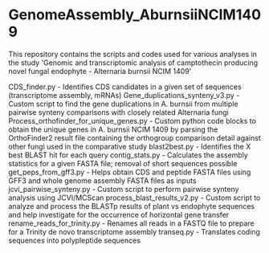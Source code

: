 # GenomeAssembly_AburnsiiNCIM1409
This repository contains the scripts and codes used for various analyses in the study 'Genomic and transcriptomic analysis of camptothecin producing novel fungal endophyte - Alternaria burnsii NCIM 1409'

CDS_finder.py - Identifies CDS candidates in a given set of sequences (transcriptome assembly, mRNAs)
Gene_duplications_synteny_v3.py - Custom script to find the gene duplications in A. burnsii from multiple pairwise synteny comparisons with closely related Alternaria fungi
Process_orthofinder_for_unique_genes.py - Custom python code blocks to obtain the unique genes in A. burnsii NCIM 1409 by parsing the OrthoFinder2 result file containing the orthogroup comparison detail against other fungi used in the comparative study
blast2best.py - Identifies the X best BLAST hit for each query
contig_stats.py - Calculates the assembly statistics for a given FASTA file; removal of short sequences possible
get_peps_from_gff3.py - Helps obtain CDS and peptide FASTA files using GFF3 and whole genome assembly FASTA files as inputs
jcvi_pairwise_synteny.py - Custom script to perform pairwise synteny analysis using JCVI/MCScan
process_blast_results_v2.py - Custom script to analyze and process the BLASTp results of plant vs endophyte sequences and help investigate for the occurrence of horizontal gene transfer
rename_reads_for_trinity.py - Renames all reads in a FASTQ file to prepare for a Trinity de novo transcriptome assembly
transeq.py - Translates coding sequences into polypleptide sequences
